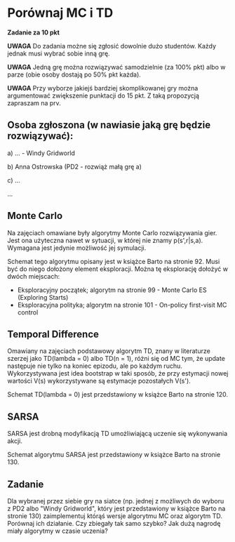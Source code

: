 # Porównaj MC i TD

**Zadanie za 10 pkt**

**UWAGA**
Do zadania możne się zgłosić dowolnie dużo studentów. Każdy jednak musi wybrać sobie inną grę.

**UWAGA**
Jedną grę można rozwiązywać samodzielnie (za 100% pkt) albo w parze (obie osoby dostają po 50% pkt każda).

**UWAGA**
Przy wyborze jakiejś bardziej skomplikowanej gry można argumentować zwiększenie punktacji do 15 pkt. Z taką propozycją zapraszam na prv.

## Osoba zgłoszona (w nawiasie jaką grę będzie rozwiązywać):

a) ... - Windy Gridworld

b) Anna Ostrowska (PD2 - rozwiąż małą grę a)

c) ...

...

## Monte Carlo

Na zajęciach omawiane były algorytmy Monte Carlo rozwiązywania gier. Jest ona użyteczna nawet w sytuacji, w której nie znamy p(s',r|s,a). Wymagana jest jedynie możliwość jej symulacji.

Schemat tego algorytmu opisany jest w książce Barto na stronie 92. Musi być do niego dołożony element eksploracji. Można tę eksplorację dołożyć w dwóch miejscach:
* Eksploracyjny początek; algorytm na stronie 99 - Monte Carlo ES (Exploring Starts)
* Eksploracyjna polityka; algorytm na stronie 101 - On-policy first-visit MC control

## Temporal Difference

Omawiany na zajęciach podstawowy algorytm TD, znany w literaturze szerzej jako TD(lambda = 0) albo TD(n = 1), różni się od MC tym, że update następuje nie tylko na koniec epizodu, ale po każdym ruchu. Wykorzystywana jest idea bootstrap w taki sposób, że przy estymacji nowej wartości V(s) wykorzystywane są estymacje pozostałych V(s').

Schemat TD(lambda = 0) jest przedstawiony w książce Barto na stronie 120.

## SARSA

SARSA jest drobną modyfikacją TD umożliwiającą uczenie się wykonywania akcji.

Schemat algorytmu SARSA jest przedstawiony w książce Barto na stronie 130.

## Zadanie
Dla wybranej przez siebie gry na siatce (np. jednej z możliwych do wyboru z PD2 albo "Windy Gridworld", który jest przedstawiony w książce Barto na stronie 130) zaimplementuj którąś wersje algorytmu MC oraz algorytm TD. Porównaj ich działanie. Czy zbiegały tak samo szybko? Jak dużą nagrodę miały algorytmy w czasie uczenia?


